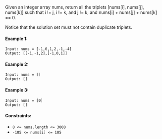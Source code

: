 Given an integer array nums, return all the triplets [nums[i], nums[j], nums[k]] such that i != j, i != k, and j != k, and nums[i] + nums[j] + nums[k] == 0.

Notice that the solution set must not contain duplicate triplets.

#### Example 1:

```
Input: nums = [-1,0,1,2,-1,-4]
Output: [[-1,-1,2],[-1,0,1]]
```

#### Example 2:
```
Input: nums = []
Output: []
```

#### Example 3:
```
Input: nums = [0]
Output: []
```

#### Constraints:

- ```0 <= nums.length <= 3000```
- ```-105 <= nums[i] <= 105```